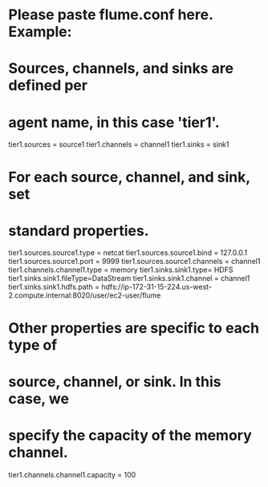 # Please paste flume.conf here. Example:

# Sources, channels, and sinks are defined per
# agent name, in this case 'tier1'.
tier1.sources  = source1
tier1.channels = channel1
tier1.sinks    = sink1

# For each source, channel, and sink, set
# standard properties.
tier1.sources.source1.type     = netcat
tier1.sources.source1.bind     = 127.0.0.1
tier1.sources.source1.port     = 9999
tier1.sources.source1.channels = channel1
tier1.channels.channel1.type   = memory
tier1.sinks.sink1.type= HDFS
tier1.sinks.sink1.fileType=DataStream
tier1.sinks.sink1.channel  = channel1
tier1.sinks.sink1.hdfs.path = hdfs://ip-172-31-15-224.us-west-2.compute.internal:8020/user/ec2-user/flume


# Other properties are specific to each type of
# source, channel, or sink. In this case, we
# specify the capacity of the memory channel.
tier1.channels.channel1.capacity = 100

